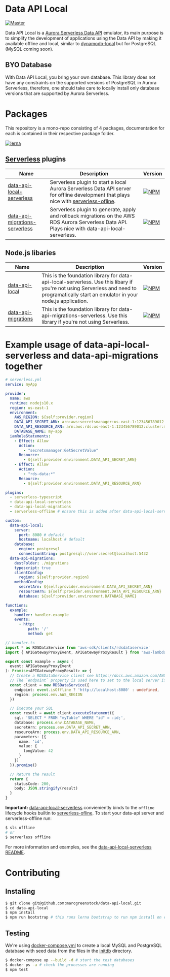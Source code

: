 # Data API Local

[![Master](https://github.com/marcgreenstock/data-api-local/workflows/master/badge.svg)](https://github.com/marcgreenstock/data-api-local/actions)

Data API Local is a [Aurora Serverless Data API](https://aws.amazon.com/blogs/aws/new-data-api-for-amazon-aurora-serverless/) emulator, its main purpose is to simplify the development of applications using the Data API by making it available offline and local, similar to [dynamodb-local](https://github.com/rynop/dynamodb-local) but for PostgreSQL (MySQL coming soon).

## BYO Database

With Data API Local, you bring your own database. This library does not have any constraints on the supported versions of PostgreSQL in Aurora Serverless, therefore, one should take care to locally install only database versions that are supported by Aurora Serverless.

# Packages

This repository is a mono-repo consisting of 4 packages, documentation for each is contained in their respective package folder.

[![lerna](https://img.shields.io/badge/maintained%20with-lerna-cc00ff.svg)](https://lerna.js.org/)

## [Serverless](https://serverless.com/) plugins

| Name | Description | Version |
| ---- | ----------- | ------- |
| [data-api-local-serverless](packages/data-api-local-serverless) | Serverless plugin to start a local Aurora Serverless Data API server for offline development that plays nice with [serverless-ofline](https://github.com/dherault/serverless-offline). | [![NPM](https://img.shields.io/npm/v/data-api-local-serverless.svg)](https://www.npmjs.com/package/data-api-local-serverless)
| [data-api-migrations-serverless](packages/data-api-migrations-serverless) | Serverless plugin to generate, apply and rollback migrations on the AWS RDS Aurora Serverless Data API. Plays nice with data-api-local-serverless. | [![NPM](https://img.shields.io/npm/v/data-api-migrations-serverless.svg)](https://www.npmjs.com/package/data-api-migrations-serverless) |

## Node.js libaries

| Name | Description | Version |
| ---- | ----------- | ------- |
| [data-api-local](packages/data-api-local)| This is the foundation library for data-api-local-serverless. Use this libary if you're not using Serverless and need to programatically start an emulator in your node.js application. | [![NPM](https://img.shields.io/npm/v/data-api-local.svg)](https://www.npmjs.com/package/data-api-local) |
| [data-api-migrations](packages/data-api-migrations) | This is the foundation library for data-api-migrations-serverless. Use this library if you're not using Serverless. | [![NPM](https://img.shields.io/npm/v/data-api-migrations.svg)](https://www.npmjs.com/package/data-api-migrations) |

# Example usage of data-api-local-serverless and data-api-migrations together

```yml
# serverless.yml
service: myApp

provider:
  name: aws
  runtime: nodejs10.x
  region: us-east-1
  environment:
    AWS_REGION: ${self:provider.region}
    DATA_API_SECRET_ARN: arn:aws:secretsmanager:us-east-1:123456789012:secret:my-app
    DATA_API_RESOURCE_ARN: arn:aws:rds:us-east-1:123456789012:cluster:my-app
    DATABASE_NAME: my-app
  iamRoleStatements:
    - Effect: Allow
      Action:
        - "secretsmanager:GetSecretValue"
      Resource:
        - ${self:provider.environment.DATA_API_SECRET_ARN}
    - Effect: Allow
      Action:
        - "rds-data:*"
      Resource:
        - ${self:provider.environment.DATA_API_RESOURCE_ARN}

plugins:
  - serverless-typescript
  - data-api-local-serverless
  - data-api-local-migrations
  - serverless-offline # ensure this is added after data-api-local-serverless

custom:
  data-api-local:
    server:
      port: 8080 # default
      hostname: localhost # default
    database:
      engine: postgresql
      connectionString: postgresql://user:secret@localhost:5432
  data-api-migrations:
    destFolder: ./migrations
    typescript: true
    clientConfig:
      region: ${self:provider.region}
    methodConfig:
      secretArn: ${self:provider.environment.DATA_API_SECRET_ARN}
      resourceArn: ${self:provider.environment.DATA_API_RESOURCE_ARN}
      database: ${self:provider.environment.DATABASE_NAME}

functions:
  example:
    handler: handler.example
    events:
      - http:
          path: '/'
          method: get
```

```ts
// handler.ts
import * as RDSDataService from 'aws-sdk/clients/rdsdataservice'
import { APIGatewayProxyEvent, APIGatewayProxyResult } from 'aws-lambda'

export const example = async (
  event: APIGatewayProxyEvent
): Promise<APIGatewayProxyResult> => {
  // Create a RDSDataService client see https://docs.aws.amazon.com/AWSJavaScriptSDK/latest/AWS/RDSDataService.html
  // The `endpoint` property is used here to set to the local server if `event.isOffline` is truthy.
  const client = new RDSDataService({
    endpoint: event.isOffline ? 'http://localhost:8080' : undefined,
    region: process.env.AWS_REGION
  })

  // Execute your SQL
  const result = await client.executeStatement({
    sql: 'SELECT * FROM "myTable" WHERE "id" = :id;',
    database: process.env.DATABASE_NAME,
    secretArn: process.env.DATA_API_SECRET_ARN,
    resourceArn: process.env.DATA_API_RESOURCE_ARN,
    parameters: [{
      name: 'id',
      value: {
        longValue: 42
      }
    }]
  }).promise()

  // Return the result
  return {
    statusCode: 200,
    body: JSON.stringify(result)
  }
}
```

**Important:** [data-api-local-serverless](packages/data-api-local-serverless) convieniently binds to the `offline` lifecycle hooks builtin to [serverless-ofline](https://github.com/dherault/serverless-offline). To start  your data-api server and serverless-offline run:

```sh
$ sls offline
# or
$ serverless offline
```

For more information and examples, see the [data-api-local-serverless README](packages/data-api-local-serverless).

# Contributing

## Installing

```sh
$ git clone git@github.com:marcgreenstock/data-api-local.git
$ cd data-api-local
$ npm install
$ npm run bootstrap # this runs lerna bootstrap to run npm install on each package and npm link the packages together.
```

## Testing

We're using [docker-compose.yml](docker-compose.yml) to create a local MySQL and PostgreSQL database with seed data from the files in the [initdb](initdb) directory.

```sh
$ docker-compose up --build -d # start the test databases
$ docker ps -a # check the processes are running
$ npm test
```
